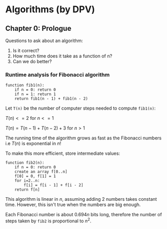 # Algorithms (by DPV)

## Chapter 0: Prologue
Questions to ask about an algorithm:
1. Is it correct?
2. How much time does it take as a function of n?
3. Can we do better?

### Runtime analysis for Fibonacci algorithm
```
function fib1(n):
    if n = 0: return 0
    if n = 1: return 1
    return fib1(n - 1) + fib1(n - 2)
```

Let `T(n)` be the number of computer steps needed to compute `fib1(n)`:

$T(n) <= 2$ for $n <= 1$

$T(n) = T(n - 1) + T(n - 2) + 3$ for $n > 1$

The running time of the algorithm grows as fast as the Fibonacci numbers i.e $T(n)$ is exponential in $n$!

To make this more efficient, store intermediate values:
```
function fib2(n):
    if n = 0: return 0
    create an array f[0..n]
    f[0] = 0, f[1] = 1
    for i=2..n:
        f[i] = f[i - 1] + f[i - 2]
    return f[n]
```

This algorithm is linear in $n$, assuming adding 2 numbers takes constant time. However, this isn't true when the numbers are big enough.

Each Fibonacci number is about $0.694n$ bits long, therefore the number of steps taken by `fib2` is proportional to $n^2$.



